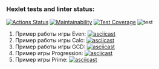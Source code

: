 ### Hexlet tests and linter status:
[![Actions Status](https://github.com/JoJoCrit/java-project-lvl1/workflows/hexlet-check/badge.svg)](https://github.com/JoJoCrit/java-project-lvl1/actions)
[![Maintainability](https://api.codeclimate.com/v1/badges/a99a88d28ad37a79dbf6/maintainability)](https://codeclimate.com/github/codeclimate/codeclimate/maintainability)
[![Test Coverage](https://api.codeclimate.com/v1/badges/a99a88d28ad37a79dbf6/test_coverage)](https://codeclimate.com/github/codeclimate/codeclimate/test_coverage)
![test](https://github.com/JoJoCrit/java-project-lvl1/actions/workflows/test.yml/badge.svg)
1. Пример работы игры Even: 
[![asciicast](https://asciinema.org/a/482181.svg)](https://asciinema.org/a/482181)
2. Пример работы игры Calc:
[![asciicast](https://asciinema.org/a/482185.svg)](https://asciinema.org/a/482185)
3. Пример работы игры GCD:
[![asciicast](https://asciinema.org/a/482191.svg)](https://asciinema.org/a/482191)
4. Пример игры Progression:
[![asciicast](https://asciinema.org/a/482196.svg)](https://asciinema.org/a/482196)
5. Пример игры Prime:
[![asciicast](https://asciinema.org/a/482197.svg)](https://asciinema.org/a/482197)
